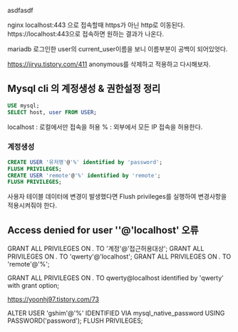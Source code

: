 asdfasdf

nginx
	localhost:443 으로 접속할때 https가 아닌 http로 이동된다.
	https://localhost:443으로 접속하면 원하는 결과가 나온다.

mariadb
	로그인한 user의 current_user이름을 보니 이름부분이 공백이 되어있엇다.


https://jiryu.tistory.com/411
anonymous를 삭제하고 적용하고 다시해보자.


## Mysql cli 의 계정생성 & 권한설정 정리

```sql
USE mysql;
SELECT host, user FROM USER;
```

localhost	: 로컬에서만 접속을 허용
%			: 외부에서 모든 IP 접속을 허용한다.

### 계정생성

```sql
CREATE USER '유저명'@'%' identified by 'password';
FLUSH PRIVILEGES;
CREATE USER 'remote'@'%' identified by 'remote';
FLUSH PRIVILEGES;
```
사용자 테이블 데이터에 변경이 발생했다면 Flush privileges를 실행하여 변경사항을 적용시켜줘야 한다.

## Access denied for user ''@'localhost' 오류

GRANT ALL PRIVILEGES ON *.* TO '계정'@'접근허용대상';
GRANT ALL PRIVILEGES ON *.* TO 'qwerty'@'localhost';
GRANT ALL PRIVILEGES ON *.* TO 'remote'@'%';


GRANT ALL PRIVILEGES ON *.* TO qwerty@localhost identified by 'qwerty' with grant option;

https://yoonhj97.tistory.com/73

ALTER USER 'gshim'@'%' IDENTIFIED VIA mysql_native_password USING PASSWORD('password');
FLUSH PRIVILEGES;
